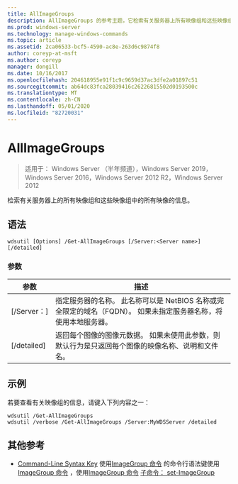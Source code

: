 ```yaml
---
title: AllImageGroups
description: AllImageGroups 的参考主题，它检索有关服务器上所有映像组和这些映像组中的所有映像的信息。
ms.prod: windows-server
ms.technology: manage-windows-commands
ms.topic: article
ms.assetid: 2ca06533-bcf5-4590-ac8e-263d6c9874f8
author: coreyp-at-msft
ms.author: coreyp
manager: dongill
ms.date: 10/16/2017
ms.openlocfilehash: 204618955e91f1c9c9659d37ac3dfe2a01897c51
ms.sourcegitcommit: ab64dc83fca28039416c26226815502d0193500c
ms.translationtype: MT
ms.contentlocale: zh-CN
ms.lasthandoff: 05/01/2020
ms.locfileid: "82720031"
---
```

# <a name="get-allimagegroups"></a>AllImageGroups

> 适用于： Windows Server （半年频道），Windows Server 2019，Windows Server 2016，Windows Server 2012 R2，Windows Server 2012

检索有关服务器上的所有映像组和这些映像组中的所有映像的信息。

## <a name="syntax"></a>语法
```
wdsutil [Options] /Get-AllImageGroups [/Server:<Server name>] [/detailed]
```
### <a name="parameters"></a>参数
|参数|描述|
|-------|--------|
|[/Server：<Server name>]|指定服务器的名称。 此名称可以是 NetBIOS 名称或完全限定的域名（FQDN）。 如果未指定服务器名称，将使用本地服务器。|
|[/detailed]|返回每个图像的图像元数据。 如果未使用此参数，则默认行为是只返回每个图像的映像名称、说明和文件名。|
## <a name="examples"></a>示例
若要查看有关映像组的信息，请键入下列内容之一：
```
wdsutil /Get-AllImageGroups
wdsutil /verbose /Get-AllImageGroups /Server:MyWDSServer /detailed
```
## <a name="additional-references"></a>其他参考
- [Command-Line Syntax Key](command-line-syntax-key.md)
使用[ImageGroup 命令](using-the-add-imagegroup-command.md)
的命令行语法键使用[ImageGroup 命令](using-the-get-imagegroup-command.md)
，使用[ImageGroup 命令](using-the-remove-imagegroup-command.md)
[子命令： set-ImageGroup](subcommand-set-imagegroup.md)
